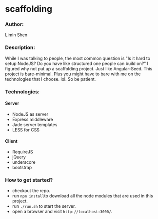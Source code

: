 scaffolding
===========
### Author: 
  Limin Shen

### Description:
  While I was talking to people, the most common question is "Is it hard to setup NodeJS?  Do you have like structured one people can build on?"
  I figured why not put up a scaffolding project.  Just like Angular-Seed.
  This project is bare-minimal. Plus you might have to bare with me on the technologies that I choose.  lol.  So be patient. 

### Technologies:
#### Server
- NodeJS as server
- Express middleware
- Jade server templates
- LESS for CSS

#### Client
- RequireJS
- jQuery
- underscore
- bootstrap

### How to get started?
- checkout the repo.
- run ```npm install```to download all the node modules that are used in this project.
- run ```./run.sh``` to start the server.
- open a browser and visit ```http://localhost:3000/```.